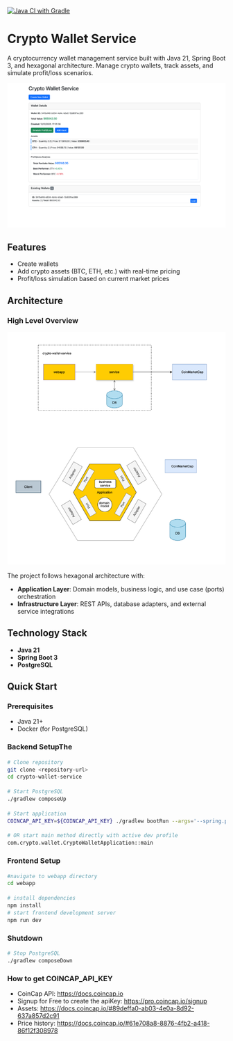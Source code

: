 [![Java CI with Gradle](https://github.com/devbith/crypto-wallet-service/actions/workflows/gradle.yml/badge.svg)](https://github.com/devbith/crypto-wallet-service/actions/workflows/gradle.yml)

# Crypto Wallet Service

A cryptocurrency wallet management service built with Java 21, Spring Boot 3, and hexagonal architecture. 
Manage crypto wallets, track assets, and simulate profit/loss scenarios.

<img src="assets/demo.png" alt="Demo Screenshot"/>

## Features
- Create wallets 
- Add crypto assets (BTC, ETH, etc.) with real-time pricing
- Profit/loss simulation based on current market prices

## Architecture

### High Level Overview
<img src="assets/architecture.png" alt="Architecture Diagram"/>

The project follows hexagonal architecture with:
- **Application Layer**: Domain models, business logic, and use case (ports) orchestration
- **Infrastructure Layer**: REST APIs, database adapters, and external service integrations


## Technology Stack

- **Java 21**
- **Spring Boot 3**
- **PostgreSQL**

## Quick Start

### Prerequisites
- Java 21+ 
- Docker (for PostgreSQL)

### Backend SetupThe

```bash
# Clone repository
git clone <repository-url>
cd crypto-wallet-service

# Start PostgreSQL
./gradlew composeUp

# Start application 
COINCAP_API_KEY=${COINCAP_API_KEY} ./gradlew bootRun --args='--spring.profiles.active=dev'

# OR start main method directly with active dev profile
com.crypto.wallet.CryptoWalletApplication::main 
```

### Frontend Setup

```bash
#navigate to webapp directory
cd webapp

# install dependencies
npm install
# start frontend development server
npm run dev
```

### Shutdown
```bash
# Stop PostgreSQL
./gradlew composeDown
```


### How to get COINCAP_API_KEY 
- CoinCap API: https://docs.coincap.io
- Signup for Free to create the apiKey: https://pro.coincap.io/signup
- Assets: https://docs.coincap.io/#89deffa0-ab03-4e0a-8d92-637a857d2c91
- Price history: https://docs.coincap.io/#61e708a8-8876-4fb2-a418-86f12f308978
